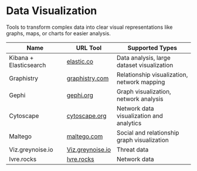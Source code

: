 # Data Visualization

Tools to transform complex data into clear visual representations like graphs, maps, or charts for easier analysis.

| Name             | URL Tool                                            | Supported Types                             |
|------------------|-----------------------------------------------------|---------------------------------------------|
| Kibana + Elasticsearch | [elastic.co](https://www.elastic.co/kibana/) | Data analysis, large dataset visualization |
| Graphistry       | [graphistry.com](https://www.graphistry.com/)       | Relationship visualization, network mapping |
| Gephi            | [gephi.org](https://gephi.org/)                    | Graph visualization, network analysis      |
| Cytoscape        | [cytoscape.org](https://cytoscape.org/)            | Network data visualization and analytics   |
| Maltego          | [maltego.com](https://www.maltego.com/)            | Social and relationship graph visualization |
| Viz.greynoise.io        | [Viz.greynoise.io](https://viz.greynoise.io)            | Threat data |
| Ivre.rocks       | [Ivre.rocks](https://ivre.rocks)            | Network data |
